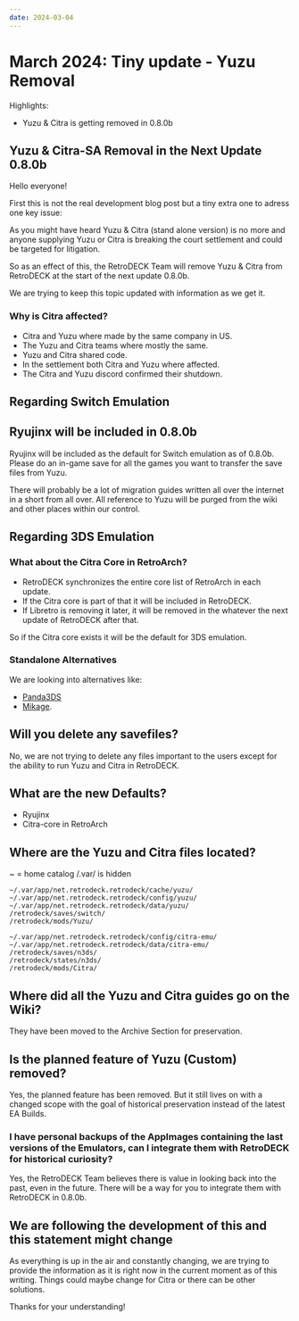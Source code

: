 ```yaml
---
date: 2024-03-04
---
```


# March 2024: Tiny update - Yuzu Removal

Highlights:

- Yuzu & Citra is getting removed in 0.8.0b


<!-- more -->

## Yuzu & Citra-SA Removal in the Next Update 0.8.0b

Hello everyone!

First this is not the real development blog post but a tiny extra one to adress one key issue:

As you might have heard Yuzu & Citra (stand alone version) is no more and anyone supplying Yuzu or Citra is breaking the court settlement and could be targeted for litigation.

So as an effect of this, the RetroDECK Team will remove Yuzu & Citra from RetroDECK at the start of the next update 0.8.0b.

We are trying to keep this topic updated with information as we get it.

### Why is Citra affected?

- Citra and Yuzu where made by the same company in US.
- The Yuzu and Citra teams where mostly the same.
- Yuzu and Citra shared code.
- In the settlement both Citra and Yuzu where affected.
- The Citra and Yuzu discord confirmed their shutdown.

## Regarding Switch Emulation

## Ryujinx will be included  in 0.8.0b

Ryujinx will be included as the default for Switch emulation as of 0.8.0b.
Please do an in-game save for all the games you want to transfer the save files from Yuzu.

There will probably be a lot of migration guides written all over the internet in a short from all over.
All reference to Yuzu will be purged from the wiki and other places within our control.

## Regarding 3DS Emulation

### What about the Citra Core in RetroArch?

- RetroDECK synchronizes the entire core list of RetroArch in each update.
- If the Citra core is part of that it will be included in RetroDECK.
- If Libretro is removing it later, it will be removed in the whatever the next update of RetroDECK after that.

So if the Citra core exists it will be the default for 3DS emulation.

### Standalone Alternatives

We are looking into alternatives like:

- [Panda3DS](https://panda3ds.com/)
- [Mikage](https://mikage.app/).


## Will you delete any savefiles?

No, we are not trying to delete any files important to the users except for the ability to run Yuzu and Citra in RetroDECK.

## What are the new Defaults?

- Ryujinx
- Citra-core in RetroArch


## Where are the Yuzu and Citra files located?

~ = home catalog
/.var/ is hidden


```
~/.var/app/net.retrodeck.retrodeck/cache/yuzu/
~/.var/app/net.retrodeck.retrodeck/config/yuzu/
~/.var/app/net.retrodeck.retrodeck/data/yuzu/
/retrodeck/saves/switch/
/retrodeck/mods/Yuzu/
```

```
~/.var/app/net.retrodeck.retrodeck/config/citra-emu/
~/.var/app/net.retrodeck.retrodeck/data/citra-emu/
/retrodeck/saves/n3ds/
/retrodeck/states/n3ds/
/retrodeck/mods/Citra/
```

## Where did all the Yuzu and Citra guides go on the Wiki?

They have been moved to the Archive Section for preservation.

## Is the planned feature of Yuzu (Custom) removed?

Yes, the planned feature has been removed. But it still lives on with a changed scope with the goal of historical preservation instead of the latest EA Builds.

### I have personal backups of the AppImages containing the last versions of the Emulators, can I integrate them with RetroDECK for historical curiosity?

Yes, the RetroDECK Team believes there is value in looking back into the past, even in the future. There will be a way for you to integrate them with RetroDECK in 0.8.0b.

##  We are following the development of this and this statement might change

As everything is up in the air and constantly changing, we are trying to provide the information as it is right now in the current moment as of this writing.
Things could maybe change for Citra or there can be other solutions.

Thanks for your understanding!
